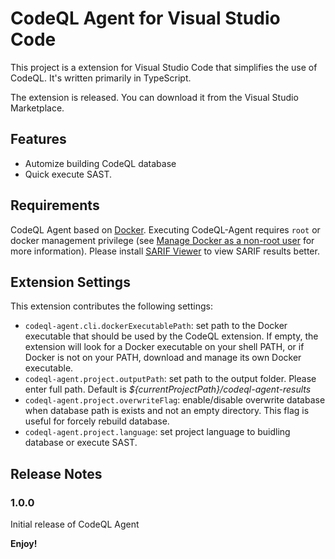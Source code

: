 # CodeQL Agent for Visual Studio Code

This project is a extension for Visual Studio Code that simplifies the use of CodeQL. It's written primarily in TypeScript.

The extension is released. You can download it from the Visual Studio Marketplace.

## Features

- Automize building CodeQL database
- Quick execute SAST.

## Requirements

CodeQL Agent based on [Docker](https://www.docker.com/). Executing CodeQL-Agent requires `root` or docker management privilege (see [Manage Docker as a non-root user](https://docs.docker.com/engine/install/linux-postinstall/#manage-docker-as-a-non-root-user) for more information).
Please install [SARIF Viewer](https://github.com/microsoft/sarif-vscode-extension) to view SARIF results better.

## Extension Settings

This extension contributes the following settings:

* `codeql-agent.cli.dockerExecutablePath`: set path to the Docker executable that should be used by the CodeQL extension. If empty, the extension will look for a Docker executable on your shell PATH, or if Docker is not on your PATH, download and manage its own Docker executable.
* `codeql-agent.project.outputPath`: set path to the output folder. Please enter full path. Default is *${currentProjectPath}/codeql-agent-results*
* `codeql-agent.project.overwriteFlag`: enable/disable overwrite database when database path is exists and not an empty directory. This flag is useful for forcely rebuild database.
* `codeql-agent.project.language`: set project language to buidling database or execute SAST.

## Release Notes

### 1.0.0

Initial release of CodeQL Agent

**Enjoy!**
